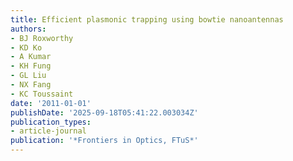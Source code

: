 ```yaml
---
title: Efficient plasmonic trapping using bowtie nanoantennas
authors:
- BJ Roxworthy
- KD Ko
- A Kumar
- KH Fung
- GL Liu
- NX Fang
- KC Toussaint
date: '2011-01-01'
publishDate: '2025-09-18T05:41:22.003034Z'
publication_types:
- article-journal
publication: '*Frontiers in Optics, FTuS*'
---
```

